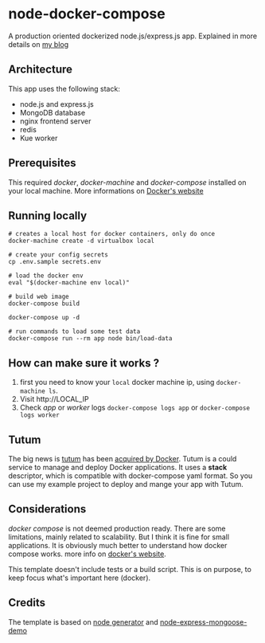 # node-docker-compose
A production oriented dockerized node.js/express.js app. Explained in more details on [my blog](http://damdev.me/docker/2016/1/6/docker-compose-node.html)

## Architecture ##
This app uses the following stack:
- node.js and express.js
- MongoDB database
- nginx frontend server
- redis
- Kue worker

## Prerequisites ##
This required *docker*, *docker-machine* and *docker-compose* installed on your local machine. More informations on [Docker's website](https://docs.docker.com/installation/mac/)

## Running locally ##
```
# creates a local host for docker containers, only do once
docker-machine create -d virtualbox local

# create your config secrets
cp .env.sample secrets.env

# load the docker env
eval "$(docker-machine env local)"

# build web image
docker-compose build

docker-compose up -d

# run commands to load some test data
docker-compose run --rm app node bin/load-data
```

## How can make sure it works ? ##
1. first you need to know your `local` docker machine ip, using `docker-machine ls`.
2. Visit http://LOCAL_IP
3. Check *app* or *worker* logs `docker-compose logs app` or `docker-compose logs worker`

## Tutum ##

The big news is [tutum](https://www.tutum.co/) has been [acquired by Docker](http://blog.docker.com/2015/10/docker-acquires-tutum/). Tutum is a could service to manage and deploy Docker applications. It uses a **stack** descriptor, which is compatible with docker-compose yaml format. So you can use my example project to deploy and mange your app with Tutum.

## Considerations ##

*docker compose* is not deemed production ready. There are some limitations, mainly related to scalability. But I think it is fine for small applications. It is obviously much better to understand how docker compose works.
more info on [docker's website](https://docs.docker.com/compose/production/).

This template doesn't include tests or a build script. This is on purpose, to keep focus what's important here (docker).

## Credits ##

The template is based on [node generator](https://github.com/expressjs/generator) and [node-express-mongoose-demo](https://github.com/madhums/node-express-mongoose-demo)
